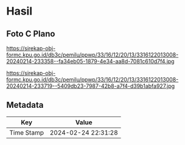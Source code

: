 # Hasil

## Foto C Plano

https://sirekap-obj-formc.kpu.go.id/db3c/pemilu/ppwp/33/16/12/20/13/3316122013008-20240214-233358--fa34eb05-1879-4e34-aa8d-7081c610d7f4.jpg

https://sirekap-obj-formc.kpu.go.id/db3c/pemilu/ppwp/33/16/12/20/13/3316122013008-20240214-233719--5409db23-7987-42b8-a7f4-d39b1abfa927.jpg


## Metadata

| Key        | Value               |
| ---------- | ------------------- |
| Time Stamp | 2024-02-24 22:31:28 |



